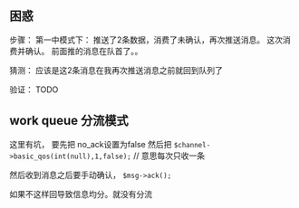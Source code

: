 ## 

## 困惑
步骤： 第一中模式下：
推送了2条数据，消费了未确认，再次推送消息。
这次消费并确认。
前面推的消息在队首了。。

猜测：
应该是这2条消息在我再次推送消息之前就回到队列了

验证：
TODO

## work queue 分流模式
这里有坑，
要先把 no_ack设置为false
然后把 `$channel->basic_qos(int(null),1,false);` // 意思每次只收一条

然后收到消息之后要手动确认， `$msg->ack();`

如果不这样回导致信息均分。就没有分流